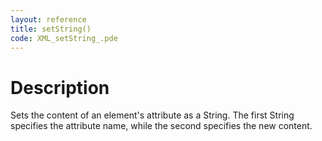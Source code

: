 ```yaml
---
layout: reference
title: setString()
code: XML_setString_.pde
---
```


# Description

Sets the content of an element's attribute as a String.  The first String specifies the attribute name, while the second specifies the new content.

